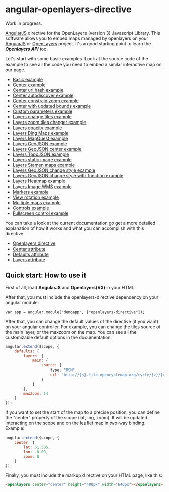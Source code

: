 # angular-openlayers-directive

Work in progress.

[AngularJS](http://angularjs.org/) directive for the OpenLayers (version 3) Javascript
Library. This software allows you to embed maps managed by openlayers on your [AnguarJS](http://angularjs.org/) or [OpenLayers](http://openlayers.org/) project. It's a good starting point to learn the ***Openlayers API*** too.

Let's start with some basic examples. Look at the source code of the example to see all the code you need to embed a similar interactive map on our page.

* [Basic example](http://tombatossals.github.io/angular-openlayers-directive/examples/010-simple-example.html)
* [Center example](http://tombatossals.github.io/angular-openlayers-directive/examples/020-center-example.html)
* [Center url hash example](http://tombatossals.github.io/angular-openlayers-directive/examples/021-center-url-hash-example.html)
* [Center autodiscover example](http://tombatossals.github.io/angular-openlayers-directive/examples/022-center-autodiscover-example.html)
* [Center constrain zoom example](http://tombatossals.github.io/angular-openlayers-directive/examples/023-center-constrain-zoom-example.html)
* [Center with updated bounds example](http://tombatossals.github.io/angular-openlayers-directive/examples/024-center-bounds-example.html)
* [Custom parameters example](http://tombatossals.github.io/angular-openlayers-directive/examples/030-custom-parameters-example.html)
* [Layers change tiles example](http://tombatossals.github.io/angular-openlayers-directive/examples/040-layers-change-tiles-example.html)
* [Layers zoom tiles changer example](http://tombatossals.github.io/angular-openlayers-directive/examples/041-layers-zoom-tiles-changer-example.html)
* [Layers opacity example](http://tombatossals.github.io/angular-openlayers-directive/examples/042-layers-opacity-example.html)
* [Layers Bing Maps example](http://tombatossals.github.io/angular-openlayers-directive/examples/043-layers-bing-maps-example.html)
* [Layers MapQuest example](http://tombatossals.github.io/angular-openlayers-directive/examples/044-layers-mapquest-maps-example.html)
* [Layers GeoJSON example](http://tombatossals.github.io/angular-openlayers-directive/examples/045-layers-geojson-example.html)
* [Layers GeoJSON center example](http://tombatossals.github.io/angular-openlayers-directive/examples/046-layers-geojson-center-example.html)
* [Layers TopoJSON example](http://tombatossals.github.io/angular-openlayers-directive/examples/047-layers-topojson-example.html)
* [Layers static image example](http://tombatossals.github.io/angular-openlayers-directive/examples/048-layers-static-image-example.html)
* [Layers Stamen maps example](http://tombatossals.github.io/angular-openlayers-directive/examples/049-layers-stamen-example.html)
* [Layers GeoJSON change style example](http://tombatossals.github.io/angular-openlayers-directive/examples/050-layer-geojson-change-style-example.html)
* [Layers GeoJSON change style with function example](http://tombatossals.github.io/angular-openlayers-directive/examples/051-layer-geojson-change-style-with-function-example.html)
* [Layers Heatmap example](http://tombatossals.github.io/angular-openlayers-directive/examples/052-heatmap-example.html)
* [Layers Image WMS example](http://tombatossals.github.io/angular-openlayers-directive/examples/053-layers-image-wms-example.html)
* [Markers example](http://tombatossals.github.io/angular-openlayers-directive/examples/060-markers-example.html)
* [View rotation example](http://tombatossals.github.io/angular-openlayers-directive/examples/070-view-rotation-example.html)
* [Multiple maps example](http://tombatossals.github.io/angular-openlayers-directive/examples/090-multiple-maps-example.html)
* [Controls example](http://tombatossals.github.io/angular-openlayers-directive/examples/100-controls-example.html)
* [Fullscreen control example](http://tombatossals.github.io/angular-openlayers-directive/examples/101-controls-fullscreen-example.html)

You can take a look at the current documentation go get a more detailed explanation of how it works and what you can accomplish with this directive:

* [Openlayers directive](https://github.com/tombatossals/angular-openlayers-directive/blob/master/doc/01-openlayers-directive.md)
* [Center attribute](https://github.com/tombatossals/angular-openlayers-directive/blob/master/doc/02-center-attribute.md)
* [Defaults attribute](https://github.com/tombatossals/angular-openlayers-directive/blob/master/doc/03-defaults-attribute.md)
* [Layers attribute](https://github.com/tombatossals/angular-openlayers-directive/blob/master/doc/04-layers-attribute.md)

## Quick start: How to use it

First of all, load **AngularJS** and **Openlayers(V3)** in your HTML.

After that, you must include the openlayers-directive dependency on your angular module:
```
var app = angular.module("demoapp", ["openlayers-directive"]);
```

After that, you can change the default values of the directive (if you want) on
your angular controller. For example, you can change the tiles source of the main layer, or the
maxzoom on the map. You can see all the customizable default options in the documentation.

```javascript
angular.extend($scope, {
    defaults: {
        layers: {
            main: {
                source: {
                    type; "OSM",
                    url: "http://{s}.tile.opencyclemap.org/cycle/{z}/{x}/{y}.png",
                }
            }
        },
        maxZoom: 14
    }
});
```

If you want to set the start of the map to a precise position, you can define
the "center" property of the scope (lat, lng, zoom). It will be updated
interacting on the scope and on the leaflet map in two-way binding. Example:
```javascript
angular.extend($scope, {
    center: {
        lat: 51.505,
        lon: -0.09,
        zoom: 8
    }
});

```
Finally, you must include the markup directive on your HTML page, like this:
```html
<openlayers center="center" height="480px" width="640px"></openlayers>
```
